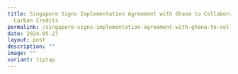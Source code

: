 ```yaml
---
title: Singapore Signs Implementation Agreement with Ghana to Collaborate On
  Carbon Credits
permalink: /singapore-signs-implementation-agreement-with-ghana-to-collaborate-on-carbon-credits/
date: 2024-05-27
layout: post
description: ""
image: ""
variant: tiptap
---
```

